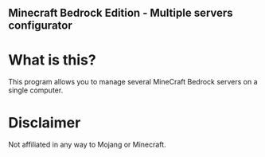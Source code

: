 ## Minecraft Bedrock Edition - Multiple servers configurator

# What is this?
This program allows you to manage several MineCraft Bedrock servers on a single computer.

# Disclaimer
Not affiliated in any way to Mojang or Minecraft.
